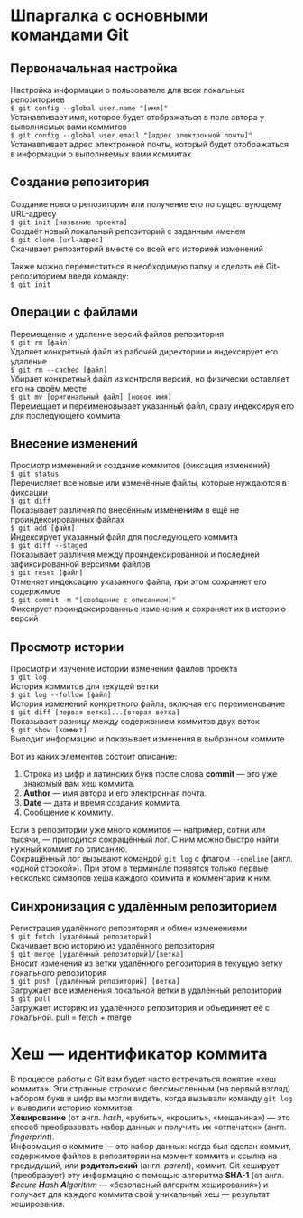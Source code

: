 # Шпаргалка с основными командами Git

## Первоначальная настройка
Настройка информации о пользователе для всех локальных репозиториев  
`$ git config --global user.name "[имя]"`  
Устанавливает имя, которое будет отображаться в поле автора у выполняемых вами коммитов  
`$ git config --global user.email "[адрес электронной почты]"`  
Устанавливает адрес электронной почты, который будет отображаться в информации о выполняемых вами коммитах

## Создание репозитория
Создание нового репозитория или получение его по существующему URL-адресу  
`$ git init [название проекта]`  
Создаёт новый локальный репозиторий с заданным именем  
`$ git clone [url-адрес]`  
Скачивает репозиторий вместе со всей его историей изменений

Также можно переместиться в необходимую папку и сделать её Git-репозиторием введя команду:  
`$ git init`

## Операции с файлами
Перемещение и удаление версий файлов репозитория  
`$ git rm [файл]`  
Удаляет конкретный файл из рабочей директории и индексирует его удаление  
`$ git rm --cached [файл]`  
Убирает конкретный файл из контроля версий, но физически оставляет его на своём месте  
`$ git mv [оригинальный файл] [новое имя]`  
Перемещает и переименовывает указанный файл, сразу индексируя его для последующего коммита

## Внесение изменений
Просмотр изменений и создание коммитов (фиксация изменений)  
`$ git status`  
Перечисляет все новые или изменённые файлы, которые нуждаются в фиксации  
`$ git diff`  
Показывает различия по внесённым изменениям в ещё не проиндексированных файлах  
`$ git add [файл]`  
Индексирует указанный файл для последующего коммита  
`$ git diff --staged`  
Показывает различия между проиндексированной и последней зафиксированной версиями файлов  
`$ git reset [файл]`  
Отменяет индексацию указанного файла, при этом сохраняет его содержимое  
`$ git commit -m "[сообщение с описанием]"`  
Фиксирует проиндексированные изменения и сохраняет их в историю версий

## Просмотр истории
Просмотр и изучение истории изменений файлов проекта  
`$ git log`  
История коммитов для текущей ветки  
`$ git log --follow [файл]`  
История изменений конкретного файла, включая его переименование  
`$ git diff [первая ветка]...[вторая ветка]`  
Показывает разницу между содержанием коммитов двух веток  
`$ git show [коммит]`  
Выводит информацию и показывает изменения в выбранном коммите  
  
Вот из каких элементов состоит описание:  
1. Строка из цифр и латинских букв после слова **commit** — это уже знакомый вам хеш коммита.
2. **Author** — имя автора и его электронная почта.
3. **Date** — дата и время создания коммита.
4. Сообщение к коммиту.

Если в репозитории уже много коммитов — например, сотни или тысячи, — пригодится сокращённый лог. С ним можно быстро найти нужный коммит по описанию.  
Сокращённый лог вызывают командой `git log` с флагом `--oneline` (англ. «одной строкой»). При этом в терминале появятся только первые несколько символов хеша каждого коммита и комментарии к ним.

## Синхронизация с удалённым репозиторием
Регистрация удалённого репозитория и обмен изменениями  
`$ git fetch [удалённый репозиторий]`  
Скачивает всю историю из удалённого репозитория  
`$ git merge [удалённый репозиторий]/[ветка]`  
Вносит изменения из ветки удалённого репозитория в текущую ветку локального репозитория  
`$ git push [удалённый репозиторий] [ветка]`  
Загружает все изменения локальной ветки в удалённый репозиторий  
`$ git pull`  
Загружает историю из удалённого репозитория и объединяет её с локальной. pull = fetch + merge

# Хеш — идентификатор коммита

В процессе работы с Git вам будет часто встречаться понятие «хеш коммита». Эти странные строчки с бессмысленным (на первый взгляд) набором букв и цифр вы могли видеть, когда вызывали команду `git log` и выводили историю коммитов.  
**Хеширование** (от англ. *hash*, «рубить», «крошить», «мешанина») — это способ преобразовать набор данных и получить их «отпечаток» (англ. *fingerprint*).  
Информация о коммите — это набор данных: когда был сделан коммит, содержимое файлов в репозитории на момент коммита и ссылка на предыдущий, или **родительский** (англ. *parent*), коммит. Git хеширует (преобразует) эту информацию с помощью алгоритма **SHA-1** (от англ. ***S**ecure **H**ash **A**lgorithm* — «безопасный алгоритм хеширования») и получает для каждого коммита свой уникальный хеш — результат хеширования.